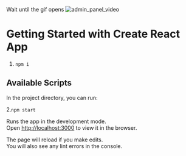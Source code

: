 Wait until the gif opens
![admin_panel_video](https://user-images.githubusercontent.com/69678869/110838380-6fb7b780-82b3-11eb-80f8-56c2f0d5f8ef.gif)

# Getting Started with Create React App

1. `npm i`

## Available Scripts

In the project directory, you can run:

2.`npm start`

Runs the app in the development mode.\
Open [http://localhost:3000](http://localhost:3000) to view it in the browser.

The page will reload if you make edits.\
You will also see any lint errors in the console.
